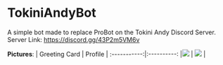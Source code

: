 # TokiniAndyBot

A simple bot made to replace ProBot on the Tokini Andy Discord Server. <br/>
Server Link: https://discord.gg/43P2m5VM6v

**Pictures**:
| Greeting Card | Profile |
:-----------:|:----------:
|![](https://i.imgur.com/mlkrygG.png)  | ![](https://i.imgur.com/KmtuWh2.png[/img])  |
